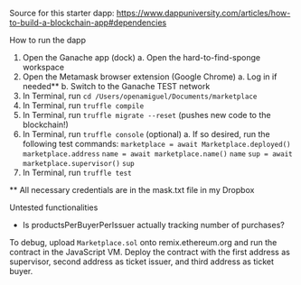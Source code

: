Source for this starter dapp: https://www.dappuniversity.com/articles/how-to-build-a-blockchain-app#dependencies

How to run the dapp
1. Open the Ganache app (dock)
	a. Open the hard-to-find-sponge workspace
2. Open the Metamask browser extension (Google Chrome)
	a. Log in if needed**
	b. Switch to the Ganache TEST network
3. In Terminal, run `cd /Users/openamiguel/Documents/marketplace`
4. In Terminal, run `truffle compile`
5. In Terminal, run `truffle migrate --reset` (pushes new code to the blockchain!)
6. In Terminal, run `truffle console` (optional)
	a. If so desired, run the following test commands: 
		`marketplace = await Marketplace.deployed()`
		`marketplace.address`
		`name = await marketplace.name()`
		`name`
		`sup = await marketplace.supervisor()`
		`sup`
7. In Terminal, run `truffle test`

** All necessary credentials are in the mask.txt file in my Dropbox

Untested functionalities
* Is productsPerBuyerPerIssuer actually tracking number of purchases?

To debug, upload `Marketplace.sol` onto remix.ethereum.org and run the contract in the JavaScript VM. Deploy the contract with the first address as supervisor, second address as ticket issuer, and third address as ticket buyer. 